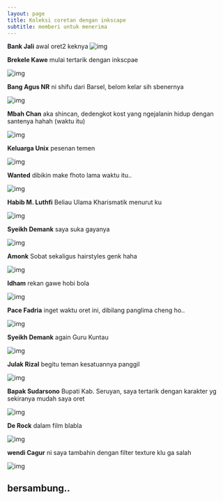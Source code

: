```yaml
---
layout: page
title: Koleksi coretan dengan inkscape
subtitle: memberi untuk menerima
---
```


**Bank Jali** awal oret2 keknya
![img](/img/1.png)

**Brekele Kawe** mulai tertarik dengan inkscpae

![img](/img/2.jpg)

**Bang Agus NR** ni shifu dari Barsel, belom kelar sih sbenernya

![img](/img/3.png)

**Mbah Chan** aka shincan, dedengkot kost yang ngejalanin hidup dengan santenya hahah (waktu itu)

![img](/img/4.png)

**Keluarga Unix** pesenan temen

![img](/img/5.png)

**Wanted** dibikin make fhoto lama waktu itu..

![img](/img/6.png)

**Habib M. Luthfi** Beliau Ulama Kharismatik menurut ku

![img](/img/7.jpg)

**Syeikh Demank** saya suka gayanya

![img](/img/8.png)

**Amonk** Sobat sekaligus hairstyles genk haha

![img](/img/9.png)

**Idham** rekan gawe hobi bola

![img](/img/10.png)

**Pace Fadria** inget waktu oret ini, dibilang panglima cheng ho..

![img](/img/11.png)

**Syeikh Demank** again Guru Kuntau 

![img](/img/12.png)

**Julak Rizal** begitu teman kesatuannya panggil

![img](/img/13.png)

**Bapak Sudarsono** Bupati Kab. Seruyan, saya tertarik dengan karakter yg sekiranya mudah saya oret

![img](/img/14.png)

**De Rock** dalam film blabla

![img](/img/15.png)

**wendi Cagur** ni saya tambahin dengan filter texture klu ga salah

![img](/img/16.jpg)

## bersambung..
